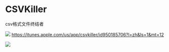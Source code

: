 # CSVKiller
csv格式文件终结者

[![](http://res.cloudinary.com/dfzokzfi5/image/upload/c_scale,w_124/v1411092419/app-store-button_pw05je.png)](https://itunes.apple.com/us/app/csvkiller/id950185706?l=zh&ls=1&mt=12) https://itunes.apple.com/us/app/csvkiller/id950185706?l=zh&ls=1&mt=12

![](http://a1.mzstatic.com/us/r30/Purple5/v4/a6/49/3f/a6493f69-84d6-347a-80a4-4628c906e07a/screen800x500.jpeg)
